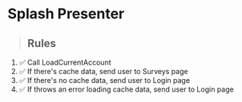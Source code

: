 # Splash Presenter

> ## Rules
1. ✅ Call LoadCurrentAccount
2. ✅ If there's cache data, send user to Surveys page
3. ✅ If there's no cache data, send user to Login page
4. ✅ If throws an error loading cache data, send user to Login page